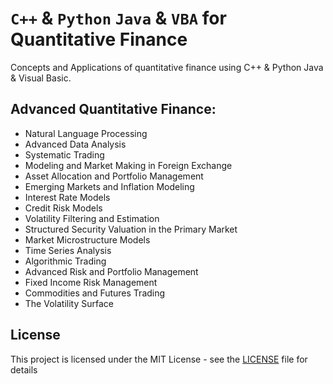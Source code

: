 # `C++` & `Python` `Java` & `VBA` for Quantitative Finance
Concepts and Applications of quantitative finance using C++ & Python Java & Visual Basic.


## Advanced Quantitative Finance: 

- Natural Language Processing
- Advanced Data Analysis
- Systematic Trading
- Modeling and Market Making in Foreign Exchange
- Asset Allocation and Portfolio Management
- Emerging Markets and Inflation Modeling
- Interest Rate Models
- Credit Risk Models
- Volatility Filtering and Estimation
- Structured Security Valuation in the Primary Market
- Market Microstructure Models
- Time Series Analysis
- Algorithmic Trading
- Advanced Risk and Portfolio Management
- Fixed Income Risk Management
- Commodities and Futures Trading
- The Volatility Surface


## License
This project is licensed under the MIT License - see the [LICENSE](LICENSE) file for details

